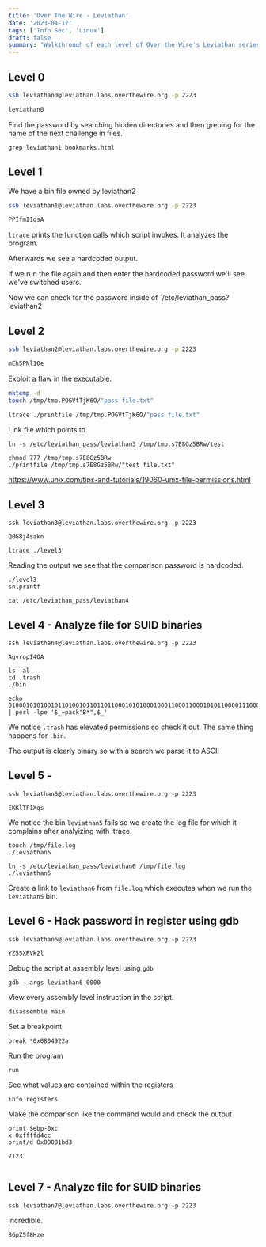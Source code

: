 ```yaml
---
title: 'Over The Wire - Leviathan'
date: '2023-04-17'
tags: ['Info Sec', 'Linux']
draft: false
summary: "Walkthrough of each level of Over the Wire's Leviathan series. Its a CLI game which helps players master Linux, SSH, and much more."
---
```


## Level 0

```sh
ssh leviathan0@leviathan.labs.overthewire.org -p 2223
```

```sh
leviathan0
```

Find the password by searching hidden directories and
then greping for the name of the next challenge in files.

`grep leviathan1 bookmarks.html`

## Level 1

We have a bin file owned by leviathan2

```sh
ssh leviathan1@leviathan.labs.overthewire.org -p 2223
```

```sh
PPIfmI1qsA
```

`ltrace` prints the function calls which script invokes. It analyzes the program.

Afterwards we see a hardcoded output.

If we run the file again and then enter the hardcoded password
we'll see we've switched users.

Now we can check for the password inside of `/etc/leviathan_pass?leviathan2

## Level 2

```sh
ssh leviathan2@leviathan.labs.overthewire.org -p 2223
```

```sh
mEh5PNl10e
```

Exploit a flaw in the executable.

```sh
mktemp -d
touch /tmp/tmp.POGVtTjK6O/"pass file.txt"

ltrace ./printfile /tmp/tmp.POGVtTjK6O/"pass file.txt"
```

Link file which points to

```
ln -s /etc/leviathan_pass/leviathan3 /tmp/tmp.s7E8Gz5BRw/test
```

```
chmod 777 /tmp/tmp.s7E8Gz5BRw
./printfile /tmp/tmp.s7E8Gz5BRw/"test file.txt"
```

https://www.unix.com/tips-and-tutorials/19060-unix-file-permissions.html

## Level 3

```
ssh leviathan3@leviathan.labs.overthewire.org -p 2223
```

```
Q0G8j4sakn
```

```
ltrace ./level3
```

Reading the output we see that the comparison password is hardcoded.

```
./level3
snlprintf

cat /etc/leviathan_pass/leviathan4
```

## Level 4 - Analyze file for SUID binaries

```
ssh leviathan4@leviathan.labs.overthewire.org -p 2223
```

```
AgvropI4OA
```

```
ls -al
cd .trash
./bin

echo 0100010101001011010010110110110001010100010001100011000101011000011100010111001100001010 | perl -lpe '$_=pack"B*",$_'
```

We notice `.trash` has elevated permissions so check it out.
The same thing happens for `.bin`.

The output is clearly binary so with a search we parse it to ASCII

## Level 5 -

```
ssh leviathan5@leviathan.labs.overthewire.org -p 2223
```

```
EKKlTF1Xqs
```

We notice the bin `leviathan5` fails so we create the log file for which it
complains after analyizing with ltrace.

```
touch /tmp/file.log
./leviathan5
```

```
ln -s /etc/leviathan_pass/leviathan6 /tmp/file.log
./leviathan5
```

Create a link to `leviathan6` from `file.log` which executes when we run the `leviathan5` bin.

## Level 6 - Hack password in register using gdb

```
ssh leviathan6@leviathan.labs.overthewire.org -p 2223
```

```
YZ55XPVk2l
```

Debug the script at assembly level using `gdb`

```
gdb --args leviathan6 0000
```

View every assembly level instruction in the script.

```
disassemble main
```

Set a breakpoint

```
break *0x0804922a
```

Run the program

```
run
```

See what values are contained within the registers

```
info registers
```

Make the comparison like the command would and check the output

```
print $ebp-0xc
x 0xffffd4cc
print/d 0x00001bd3

7123
```

```

```

## Level 7 - Analyze file for SUID binaries

```
ssh leviathan7@leviathan.labs.overthewire.org -p 2223
```

Incredible.

```
8GpZ5f8Hze
```
